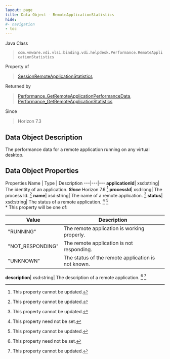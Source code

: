 ```yaml
---
layout: page
title: Data Object - RemoteApplicationStatistics
hide:
#- navigation
- toc
---
```






Java Class
> `com.vmware.vdi.vlsi.binding.vdi.helpdesk.Performance.RemoteApplicationStatistics`

Property of
> [SessionRemoteApplicationStatistics](vdi.helpdesk.Performance.SessionRemoteApplicationStatistics.md#field_detail)

Returned by
> [Performance_GetRemoteApplicationPerformanceData](vdi.helpdesk.Performance.md#getRemoteApplicationPerformanceData), [Performance_GetRemoteApplicationStatistics](vdi.helpdesk.Performance.md#getRemoteApplicationStatistics)

Since
> Horizon 7.3


## Data Object Description

The performance data for a remote application running on any virtual desktop.

## Data Object Properties
Properties
Name |  Type |  Description
---|---|---
**applicationId**|  xsd:string|  The identity of an application.  **_Since_** Horizon 7.6 [^2]
**processId**|  xsd:long|  The process Id. [^2]
**name**|  xsd:string|  The name of a remote application. [^2]
**status**|  xsd:string|  The status of a remote application. [^1] [^2] <br>* This property will be one of:<br><table><thead><tr><th>Value</th><th>Description</th></tr></thead><tbody><tr><td>"RUNNING"</td><td>The remote application is working properly.</td></tr><tr><td>"NOT_RESPONDING"</td><td>The remote application is not responding.</td></tr><tr><td>"UNKNOWN"</td><td>The status of the remote application is not known.</td></tr></tbody></table>
**description**|  xsd:string|  The description of a remote application. [^1] [^2]


 


[^1]: This property need not be set.
[^2]: This property cannot be updated.